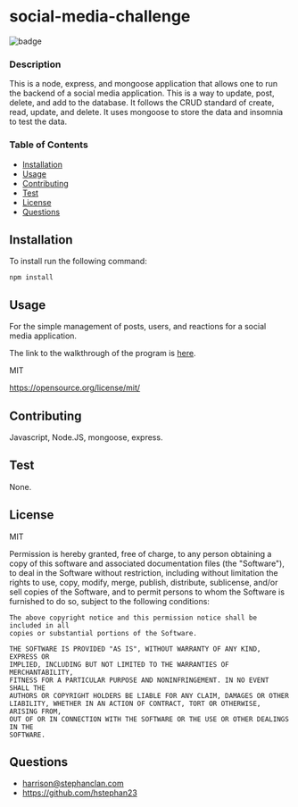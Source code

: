 # social-media-challenge
  
  ![badge](https://img.shields.io/badge/MIT-blue?logo=unlicense)

  ### Description

  This is a node, express, and mongoose application that allows one to run the backend of a social media application. This is a way to update, post, delete, and add to the database. It follows the CRUD standard of create, read, update, and delete. It uses mongoose to store the data and insomnia to test the data.  

  ### Table of Contents
  * [Installation](#-Installation)
  * [Usage](#-Usage)
  * [Contributing](#-Contributing)
  * [Test](#-Test)
  * [License](#-License)
  * [Questions](#-Questions)

  ## Installation
  To install run the following command:
  ```
  npm install
  ```
  ## Usage
  For the simple management of posts, users, and reactions for a social media application. 


  The link to the walkthrough of the program is [here](https://drive.google.com/file/d/1wCW4R0FpA4ea7tPemQ5nGQelpYYW5JbV/view?usp=share_link).

  MIT

  https://opensource.org/license/mit/

  ## Contributing
  Javascript, Node.JS, mongoose, express.

  ## Test
  None.

  ## License 
  MIT 

  Permission is hereby granted, free of charge, to any person obtaining a copy
    of this software and associated documentation files (the "Software"), to deal
    in the Software without restriction, including without limitation the rights
    to use, copy, modify, merge, publish, distribute, sublicense, and/or sell
    copies of the Software, and to permit persons to whom the Software is
    furnished to do so, subject to the following conditions:
    
    The above copyright notice and this permission notice shall be included in all
    copies or substantial portions of the Software.
    
    THE SOFTWARE IS PROVIDED "AS IS", WITHOUT WARRANTY OF ANY KIND, EXPRESS OR
    IMPLIED, INCLUDING BUT NOT LIMITED TO THE WARRANTIES OF MERCHANTABILITY,
    FITNESS FOR A PARTICULAR PURPOSE AND NONINFRINGEMENT. IN NO EVENT SHALL THE
    AUTHORS OR COPYRIGHT HOLDERS BE LIABLE FOR ANY CLAIM, DAMAGES OR OTHER
    LIABILITY, WHETHER IN AN ACTION OF CONTRACT, TORT OR OTHERWISE, ARISING FROM,
    OUT OF OR IN CONNECTION WITH THE SOFTWARE OR THE USE OR OTHER DEALINGS IN THE
    SOFTWARE.

  ## Questions

  * harrison@stephanclan.com
  * https://github.com/hstephan23